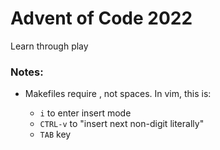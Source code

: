 # Advent of Code 2022
Learn through play

### Notes:
- Makefiles require <TAB>, not spaces. In vim, this is:
    - `i` to enter insert mode
    - `CTRL-v` to "insert next non-digit literally"
    - `TAB` key
